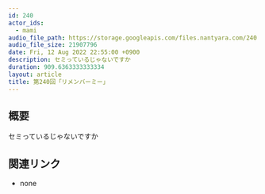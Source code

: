 ```yaml
---
id: 240
actor_ids:
  - mami
audio_file_path: https://storage.googleapis.com/files.nantyara.com/240.mp3
audio_file_size: 21907796
date: Fri, 12 Aug 2022 22:55:00 +0900
description: セミっているじゃないですか
duration: 909.6363333333334
layout: article
title: 第240回「リメンバーミー」
---
```

## 概要

セミっているじゃないですか

## 関連リンク

* none
